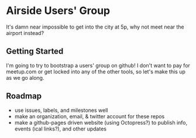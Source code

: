 # Airside Users' Group

It's damn near impossible to get into the city at 5p, why not meet near the airport instead?

## Getting Started

I'm going to try to bootstrap a users' group on github! I don't want to pay for meetup.com or get locked into any of the other tools, so let's make this up as we go along.

## Roadmap

 * use issues, labels, and milestones well
 * make an organization, email, & twitter account for these repos
 * make a github-pages driven website (using Octopress?) to publish info, events (ical links?), and other updates
